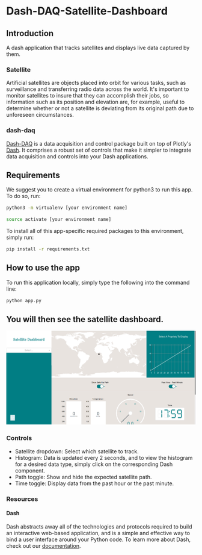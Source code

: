 # Dash-DAQ-Satellite-Dashboard

## Introduction
A dash application that tracks satellites and displays live data captured by them.

### Satellite
Artificial satellites are objects placed into orbit for various tasks, such as surveillance and transferring radio data 
across the world. It's important to monitor satellites to insure that they can accomplish their jobs, so information such as
its position and elevation are, for example, useful to determine whether or not a satellite is deviating from its original path
due to unforeseen circumstances.

### dash-daq
[Dash-DAQ](http://dash-daq.netlify.com/#about) is a data acquisition and control package built on top of Plotly's 
[Dash](https://plot.ly/products/dash/). It comprises a robust set of controls that make it simpler to integrate data 
acquisition and controls into your Dash applications.


## Requirements
We suggest you to create a virtual environment for python3 to run this app. To do so, run:
```bash
python3 -m virtualenv [your environment name]
```
```bash
source activate [your environment name]
```
To install all of this app-specific required packages to this environment, simply run:
```bash
pip install -r requirements.txt
```


## How to use the app
To run this application locally, simply type the following into the command line:
```bash
python app.py
```
You will then see the satellite dashboard.
--
![Satellite Dashboard](/assets/satellite-dashboard.png)

### Controls
* Satellite dropdown: Select which satellite to track.
* Histogram: Data is updated every 2 seconds, and to view the histogram for a desired data type, simply click on the
corresponding Dash component.
* Path toggle: Show and hide the expected satellite path.
* Time toggle: Display data from the past hour or the past minute. 


### Resources
#### Dash
Dash abstracts away all of the technologies and protocols required to build an interactive web-based application, and 
is a simple and effective way to bind a user interface around your Python code. To learn more about Dash, check out our 
[documentation](https://dash.plot.ly/). 
